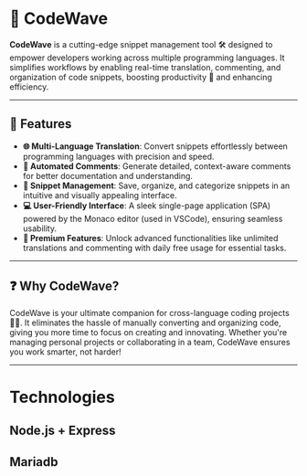 # 🌊 CodeWave

**CodeWave** is a cutting-edge snippet management tool 🛠️ designed to empower developers working across multiple programming languages. It simplifies workflows by enabling real-time translation, commenting, and organization of code snippets, boosting productivity 🚀 and enhancing efficiency.

---

## 🌟 Features

- **🌐 Multi-Language Translation**: Convert snippets effortlessly between programming languages with precision and speed.
- **📝 Automated Comments**: Generate detailed, context-aware comments for better documentation and understanding.
- **📂 Snippet Management**: Save, organize, and categorize snippets in an intuitive and visually appealing interface.
- **💻 User-Friendly Interface**: A sleek single-page application (SPA) powered by the Monaco editor (used in VSCode), ensuring seamless usability.
- **💎 Premium Features**: Unlock advanced functionalities like unlimited translations and commenting with daily free usage for essential tasks.

---

## ❓ Why CodeWave?

CodeWave is your ultimate companion for cross-language coding projects 🧑‍💻. It eliminates the hassle of manually converting and organizing code, giving you more time to focus on creating and innovating. Whether you're managing personal projects or collaborating in a team, CodeWave ensures you work smarter, not harder!

---

# Technologies

## Node.js + Express

## Mariadb
